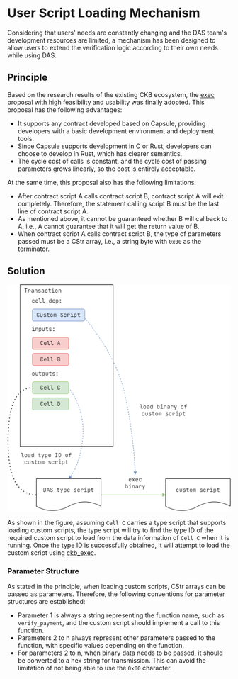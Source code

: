 # User Script Loading Mechanism

Considering that users' needs are constantly changing and the DAS team's development resources are limited, a mechanism has been designed to allow users to extend the verification logic according to their own needs while using DAS.

## Principle

Based on the research results of the existing CKB ecosystem, the [exec](https://github.com/nervosnetwork/rfcs/blob/master/rfcs/0034-vm-syscalls-2/0034-vm-syscalls-2.md#exec) proposal with high feasibility and usability was finally adopted. This proposal has the following advantages:

- It supports any contract developed based on Capsule, providing developers with a basic development environment and deployment tools.
- Since Capsule supports development in C or Rust, developers can choose to develop in Rust, which has clearer semantics.
- The cycle cost of calls is constant, and the cycle cost of passing parameters grows linearly, so the cost is entirely acceptable.

At the same time, this proposal also has the following limitations:

- After contract script A calls contract script B, contract script A will exit completely. Therefore, the statement calling script B must be the last line of contract script A.
- As mentioned above, it cannot be guaranteed whether B will callback to A, i.e., A cannot guarantee that it will get the return value of B.
- When contract script A calls contract script B, the type of parameters passed must be a CStr array, i.e., a string byte with `0x00` as the terminator.

## Solution

![DAS-custom-script](../../images/DAS-custom-script.png)

As shown in the figure, assuming `Cell C` carries a type script that supports loading custom scripts, the type script will try to find the type ID of the required custom script to load from the data information of `Cell C` when it is running. Once the type ID is successfully obtained, it will attempt to load the custom script using [ckb_exec](https://github.com/nervosnetwork/rfcs/blob/master/rfcs/0034-vm-syscalls-2/0034-vm-syscalls-2.md#exec).

### Parameter Structure

As stated in the principle, when loading custom scripts, CStr arrays can be passed as parameters. Therefore, the following conventions for parameter structures are established:

- Parameter 1 is always a string representing the function name, such as `verify_payment`, and the custom script should implement a call to this function.
- Parameters 2 to n always represent other parameters passed to the function, with specific values depending on the function.
- For parameters 2 to n, when binary data needs to be passed, it should be converted to a hex string for transmission. This can avoid the limitation of not being able to use the `0x00` character.
